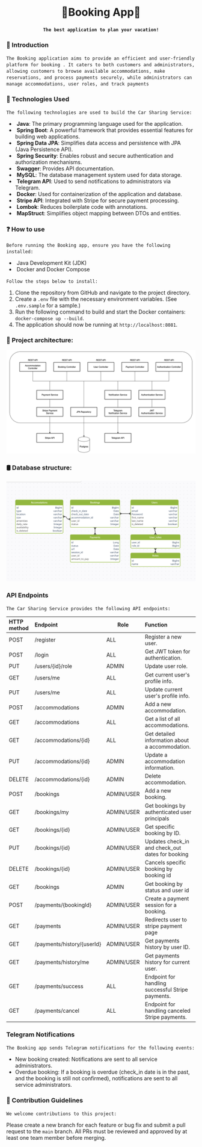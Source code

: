 # <h1 align="center">🌴Booking App🌴</h1>
#### <h4 align="center"> `The best application to plan your vacation!` </h4>

### 👋 Introduction
`The Booking application aims to provide an efficient and user-friendly platform for booking . It caters to both customers and administrators, allowing customers to browse available accommodations, make reservations, and process payments securely, while administrators can manage accommodations, user roles, and track payments`

### 🔎 Technologies Used
`The following technologies are used to build the Car Sharing Service:`
- <img src="https://image.emojipng.com/677/13219677.jpg" width="30" alt=""/> **Java**: The primary programming language used for the application.
- <img src="https://media.trustradius.com/product-logos/9B/8G/IMJEF6VWC74S.PNG" width="30" alt=""/> **Spring Boot**: A powerful framework that provides essential features for building web applications.
- <img src="https://media.trustradius.com/product-logos/9B/8G/IMJEF6VWC74S.PNG" width="30" alt=""/> **Spring Data JPA**: Simplifies data access and persistence with JPA (Java Persistence API).
- <img src="https://media.trustradius.com/product-logos/9B/8G/IMJEF6VWC74S.PNG" width="30" alt=""/> **Spring Security**: Enables robust and secure authentication and authorization mechanisms.
- <img src="https://t1.gstatic.com/images?q=tbn:ANd9GcSPbQehl7jW6cT9MZXqOeA4FNWqVNkOThwpkukkugx0lD1EhpIH" width="30" alt=""/> **Swagger**: Provides API documentation.
- <img src="https://w7.pngwing.com/pngs/464/18/png-transparent-mysql-database-innodb-postgresql-column-marine-mammal-electric-blue-postgresql-thumbnail.png" width="30" alt=""/> **MySQL**: The database management system used for data storage.
- <img src="https://t2.gstatic.com/images?q=tbn:ANd9GcQY7YDz2atjZ4SUnF-rkVAAMh0Rq5gOA4v9I4D2WRZHccPlacGo" width="30" alt=""/> **Telegram API**: Used to send notifications to administrators via Telegram.
- <img src="https://cdn.freebiesupply.com/logos/large/2x/docker-logo-png-transparent.png" width="35" alt=""/>  **Docker**: Used for containerization of the application and database.
- <img src="https://cdn.dribbble.com/users/920/screenshots/1675816/stripe.png?resize=400x300&vertical=center" width="35" alt=""/> **Stripe API**: Integrated with Stripe for secure payment processing.
- <img src="https://velog.velcdn.com/images/gloom/post/17bae182-7380-43e0-a45e-fff76b8ba9c7/image.png" width="35" alt=""/> **Lombok**: Reduces boilerplate code with annotations.
- <img src="https://trguduru.github.io/img/mapstruct.png" width="35" alt=""/> **MapStruct**: Simplifies object mapping between DTOs and entities.

### ❓ How to use
`Before running the Booking app, ensure you have the following installed:`
- <img src="https://image.emojipng.com/677/13219677.jpg" width="30" alt=""/> Java Development Kit (JDK)
- <img src="https://cdn.freebiesupply.com/logos/large/2x/docker-logo-png-transparent.png" width="35" alt=""/> Docker and Docker Compose

`Follow the steps below to install:`
1. Clone the repository from GitHub and navigate to the project directory.
2. Create a `.env` file with the necessary environment variables. (See `.env.sample` for a sample.)
3. Run the following command to build and start the Docker containers:
   `docker-compose up --build`.
4. The application should now be running at `http://localhost:8081`.

### 👷 Project architecture:
![architecture.png](assets%2Farchitecture.png)

### 🛢️ Database structure:
#### <h4 align="center"> ![DbPlan.png](assets%2FDbPlan.png) </h4>

###  API Endpoints
`The Car Sharing Service provides the following API endpoints:`

| **HTTP method** | **Endpoint**               | **Role**   | **Function**                                      |
|:----------------|:---------------------------|------------|:--------------------------------------------------|
| POST            | /register                  | ALL        | Register a new user.                              |
| POST            | /login                     | ALL        | Get JWT token for authentication.                 |
| PUT             | /users/{id}/role           | ADMIN      | Update user role.                                 |
| GET             | /users/me                  | ALL        | Get current user's profile info.                  |
| PUT             | /users/me                  | ALL        | Update current user's profile info.               |
| POST            | /accommodations            | ADMIN      | Add a new accommodation.                          |
| GET             | /accommodations            | ALL        | Get a list of all accommodations.                 |
| GET             | /accommodations/{id}       | ALL        | Get detailed information about a accommodation.   |
| PUT             | /accommodations/{id}       | ADMIN      | Update a accommodation information.               |
| DELETE          | /accommodations/{id}       | ADMIN      | Delete accommodation.                             |
| POST            | /bookings                  | ADMIN/USER | Add a new booking.                                |
| GET             | /bookings/my               | ADMIN/USER | Get bookings by authenticated user principals     |
| GET             | /bookings/{id}             | ADMIN/USER | Get specific booking by ID.                       |
| PUT             | /bookings/{id}             | ADMIN/USER | Updates check_in and check_out dates for booking  |
| DELETE          | /bookings/{id}             | ADMIN/USER | Cancels specific booking by booking id            |
| GET             | /bookings                  | ADMIN      | Get booking by status and user id                 |
| POST            | /payments/{bookingId}      | ADMIN/USER | Create a payment session for a booking.           |
| GET             | /payments                  | ADMIN/USER | Redirects user to stripe payment page             |
| GET             | /payments/history/{userId} | ADMIN/USER | Get payments history by user ID.                  |
| GET             | /payments/history/me       | ADMIN/USER | Get payments history for current user.            |
| GET             | /payments/success          | ALL        | Endpoint for handling successful Stripe payments. |
| GET             | /payments/cancel           | ALL        | Endpoint for handling canceled Stripe payments.   |

###  Telegram Notifications
`The Booking app sends Telegram notifications for the following events:`
- New booking created: Notifications are sent to all service administrators.
- Overdue booking: If a booking is overdue (check_in date is in the past, and the booking is still not confirmed), notifications are sent to all service administrators.

### 🤝 Contribution Guidelines
`We welcome contributions to this project:`

Please create a new branch for each feature or bug fix and submit a pull request to the `main` branch. All PRs must be reviewed and approved by at least one team member before merging.